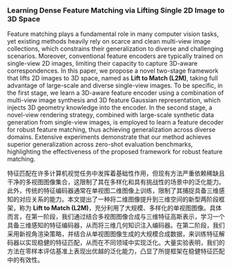 ### Learning Dense Feature Matching via Lifting Single 2D Image to 3D Space

Feature matching plays a fundamental role in many computer vision tasks, yet existing methods heavily rely on scarce and clean multi-view image collections, which constrains their generalization to diverse and challenging scenarios. Moreover, conventional feature encoders are typically trained on single-view 2D images, limiting their capacity to capture 3D-aware correspondences. In this paper, we propose a novel two-stage framework that lifts 2D images to 3D space, named as **Lift to Match (L2M)**, taking full advantage of large-scale and diverse single-view images. To be specific, in the first stage, we learn a 3D-aware feature encoder using a combination of multi-view image synthesis and 3D feature Gaussian representation, which injects 3D geometry knowledge into the encoder. In the second stage, a novel-view rendering strategy, combined with large-scale synthetic data generation from single-view images, is employed to learn a feature decoder for robust feature matching, thus achieving generalization across diverse domains. Extensive experiments demonstrate that our method achieves superior generalization across zero-shot evaluation benchmarks, highlighting the effectiveness of the proposed framework for robust feature matching.

特征匹配在许多计算机视觉任务中发挥着基础性作用，但现有方法严重依赖稀缺且干净的多视图图像集合，这限制了其在多样化和具有挑战性的场景中的泛化能力。此外，传统的特征编码器通常在单视图二维图像上训练，限制了其捕捉具备三维感知的对应关系的能力。本文提出了一种将二维图像提升到三维空间的新型两阶段框架，称为 **Lift to Match (L2M)**，充分利用了大规模、多样化的单视图图像。具体而言，在第一阶段，我们通过结合多视图图像合成与三维特征高斯表示，学习一个具备三维感知的特征编码器，从而将三维几何知识注入编码器。在第二阶段，我们采用新视角渲染策略，并结合从单视图图像生成的大规模合成数据，来训练特征解码器以实现稳健的特征匹配，从而在不同领域中实现泛化。大量实验表明，我们的方法在零样本评估基准上表现出优越的泛化能力，凸显了所提框架在稳健特征匹配中的有效性。
